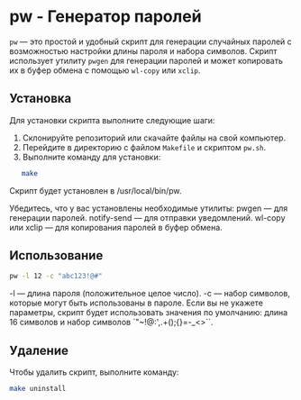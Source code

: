 # pw - Генератор паролей

`pw` — это простой и удобный скрипт для генерации случайных паролей с возможностью настройки длины пароля и набора символов. Скрипт использует утилиту `pwgen` для генерации паролей и может копировать их в буфер обмена с помощью `wl-copy` или `xclip`.

## Установка

Для установки скрипта выполните следующие шаги:

1. Склонируйте репозиторий или скачайте файлы на свой компьютер.
2. Перейдите в директорию с файлом `Makefile` и скриптом `pw.sh`.
3. Выполните команду для установки:

```bash
   make
```

Скрипт будет установлен в /usr/local/bin/pw.

Убедитесь, что у вас установлены необходимые утилиты:
pwgen — для генерации паролей.
notify-send — для отправки уведомлений.
wl-copy или xclip — для копирования паролей в буфер обмена.

## Использование

```bash
pw -l 12 -c "abc123!@#"
```

-l — длина пароля (положительное целое число).
-c — набор символов, которые могут быть использованы в пароле.
Если вы не укажете параметры, скрипт будет использовать значения по умолчанию: длина 16 символов и набор символов `"~!@:',.+();{}=-_<>``.

## Удаление
Чтобы удалить скрипт, выполните команду:

```bash
make uninstall
```
